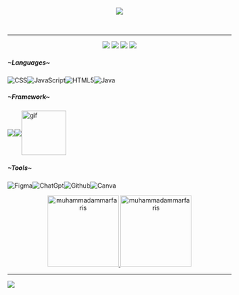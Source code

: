 <br>
<p align="center">
    <img src="https://readme-typing-svg.herokuapp.com/?lines=Hi%20there;Im+Muhammad+Ammar+Faris+Fauzi;and%20I%27m%20a%20front%20end%20mobile%20developer&font=Fira%20Code&color=%23D62F79&center=true&width=500&height=30">
</p>
<br>

<hr>
<p align="center">
  <a target="_blank" href="https://www.linkedin.com/in/ammar-faris-fauzi-339260295/"><img src="https://img.shields.io/badge/-LinkedIn-000000?style=for-the-badge&logo=Linkedin&logoColor=0077B5"></a>
  <a target="_blank" href="mailto:farisfauzi444@gmail.com"><img src="https://img.shields.io/badge/-Gmail-000000?style=for-the-badge&logo=Gmail&logoColor=D14836"></a>
  <a target="_blank" href="https://dribbble.com/Shion12"><img src="https://img.shields.io/badge/Dribbble-000000?style=for-the-badge&logo=dribbble&logoColor=EA4C89"></a>
  <a target="_blank" href="https://www.instagram.com/onekebabplease._/?utm_source=ig_web_button_share_sheet"><img src="https://img.shields.io/badge/Instagram-000000?style=for-the-badge&logo=instagram&logoColor=E4405F"></a>
</p>

<h5 align="left">~Languages~</h5>

![CSS](https://img.shields.io/badge/css3-000000.svg?style=for-the-badge&logo=css3&logoColor=%231572B6)![JavaScript](https://img.shields.io/badge/javascript-000000.svg?style=for-the-badge&logo=javascript&logoColor=%23F7DF1E)![HTML5](https://img.shields.io/badge/html5-000000.svg?style=for-the-badge&logo=html5&logoColor=%23E34F26)![Java](https://img.shields.io/badge/java-000000.svg?style=for-the-badge&logo=openjdk&logoColor=%23ED8B00)

<h5 align="left">~Framework~</h5>

<div style="display: flex; align-items: center;">
    <img src="https://img.shields.io/badge/Flutter-000000?style=for-the-badge&logo=flutter&logoColor=02569B">
    <img src="https://img.shields.io/badge/Laravel-000000?style=for-the-badge&logo=laravel&logoColor=FF2D20">
    <img src="https://media.giphy.com/media/l3ZrVw8NkxIly/giphy.gif" width="100" height="100" alt="gif" style="margin-right: 400px; margin-right: auto;"/>
</div>

<h5 align="left">~Tools~</h5>

![Figma](https://img.shields.io/badge/Figma-000000?style=for-the-badge&logo=figma&logoColor=F24E1E)![ChatGpt](https://img.shields.io/badge/ChatGPT-000000?style=for-the-badge&logo=openai&logoColor=74aa9c)![Github](https://img.shields.io/badge/GitHub-000000?style=for-the-badge&logo=github&logoColor=white)![Canva](https://img.shields.io/badge/Canva-000000.svg?style=for-the-badge&logo=Canva&logoColor=00C4CC)

<div align="center">
  <a href="https://github.com/muhammadammarfaris">
    <img height="160em" src="https://github-readme-streak-stats.herokuapp.com/?user=muhammadammarfaris&&theme=tokyonight" alt="muhammadammarfaris"/>
    <img height="160em" src="https://github-readme-stats.vercel.app/api?username=muhammadammarfaris&show_icons=true&locale=en&layout=compact&theme=tokyonight" alt="muhammadammarfaris"/>
  </a>
</div>

<hr>

<p align="center">
  
  [![](https://visitcount.itsvg.in/api?id=muhammadammarfaris&icon=0&color=1)](https://visitcount.itsvg.in)
</p>
